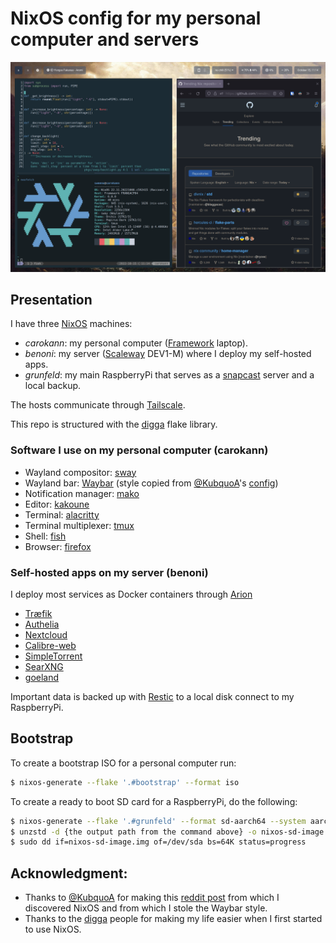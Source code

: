 # NixOS config for my personal computer and servers

![neofetch](./assets/neofetch_2022_10_15.png)

## Presentation

I have three [NixOS](https://nixos.org) machines:
- _carokann_: my personal computer ([Framework](https://frame.work) laptop).
- _benoni_: my server ([Scaleway](https://scaleway.com) DEV1-M) where I deploy my self-hosted apps.
- _grunfeld_: my main RaspberryPi that serves as a [snapcast](https://github.com/badaix/snapcast) server and a local backup.

The hosts communicate through [Tailscale](https://tailscale.com).

This repo is structured with the [digga](https://digga.divnix.com) flake library.

### Software I use on my personal computer (carokann)

- Wayland compositor: [sway](https://swaywm.org)
- Wayland bar: [Waybar](https://github.com/Alexays/Waybar) (style copied from [@KubquoA](https://github.com/KubqoA)'s [config](https://github.com/KubqoA/dotfiles))
- Notification manager: [mako](https://wayland.emersion.fr/mako)
- Editor: [kakoune](https://github.com/mawww/kakoune)
- Terminal: [alacritty](https://github.com/alacritty/alacritty)
- Terminal multiplexer: [tmux](https://github.com/tmux/tmux)
- Shell: [fish](https://fishshell.com)
- Browser: [firefox](https://www.mozilla.org/en-US/firefox)

### Self-hosted apps on my server (benoni)

I deploy most services as Docker containers through [Arion](https://github.com/hercules-ci/arion)

- [Træfik](https://traefik.io/traefik)
- [Authelia](https://www.authelia.com)
- [Nextcloud](https://nextcloud.com)
- [Calibre-web](https://github.com/janeczku/calibre-web)
- [SimpleTorrent](https://github.com/boypt/simple-torrent)
- [SearXNG](https://docs.searxng.org)
- [goeland](https://github.com/slurdge/goeland)

Important data is backed up with [Restic](https://restic.net) to a local disk connect to my RaspberryPi.


## Bootstrap
To create a bootstrap ISO for a personal computer run:
```bash
$ nixos-generate --flake '.#bootstrap' --format iso
```

To create a ready to boot SD card for a RaspberryPi, do the following:
```bash
$ nixos-generate --flake '.#grunfeld' --format sd-aarch64 --system aarch64-linux
$ unzstd -d {the output path from the command above} -o nixos-sd-image.img
$ sudo dd if=nixos-sd-image.img of=/dev/sda bs=64K status=progress
```

## Acknowledgment:
* Thanks to [@KubquoA](https://github.com/KubqoA) for making this [reddit post](https://www.reddit.com/r/unixporn/comments/lepmss/sway_simple_sway_on_nixos) from which I discovered NixOS and from which I stole the Waybar style.
* Thanks to the [digga](https://digga.divnix.com) people for making my life easier when I first started to use NixOS.

